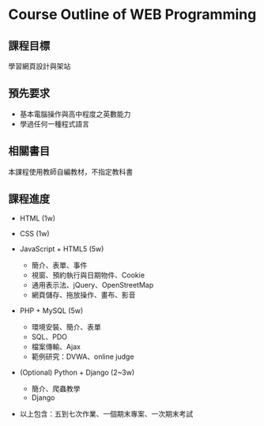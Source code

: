 # Course Outline of WEB Programming

## 課程目標

學習網頁設計與架站

## 預先要求

* 基本電腦操作與高中程度之英數能力
* 學過任何一種程式語言

## 相關書目

本課程使用教師自編教材，不指定教科書

## 課程進度

* HTML (1w)
* CSS (1w)
* JavaScript + HTML5 (5w)
  * 簡介、表單、事件
  * 視窗、預約執行與日期物件、Cookie
  * 通用表示法、jQuery、OpenStreetMap
  * 網頁儲存、拖放操作、畫布、影音
* PHP + MySQL (5w)
  * 環境安裝、簡介、表單
  * SQL、PDO
  * 檔案傳輸、Ajax
  * 範例研究：DVWA、online judge
* (Optional) Python + Django (2~3w)
  * 簡介、爬蟲教學
  * Django

* 以上包含：五到七次作業、一個期末專案、一次期末考試
